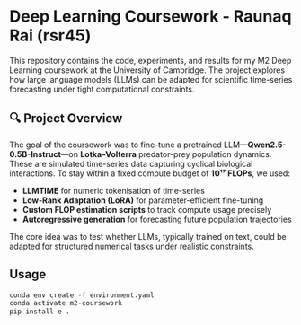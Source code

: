 # Deep Learning Coursework - Raunaq Rai (rsr45)

This repository contains the code, experiments, and results for my M2 Deep Learning coursework at the University of Cambridge. The project explores how large language models (LLMs) can be adapted for scientific time-series forecasting under tight computational constraints.

## 🔍 Project Overview

The goal of the coursework was to fine-tune a pretrained LLM—**Qwen2.5-0.5B-Instruct**—on **Lotka–Volterra** predator-prey population dynamics. These are simulated time-series data capturing cyclical biological interactions. To stay within a fixed compute budget of **10¹⁷ FLOPs**, we used:

- **LLMTIME** for numeric tokenisation of time-series
- **Low-Rank Adaptation (LoRA)** for parameter-efficient fine-tuning
- **Custom FLOP estimation scripts** to track compute usage precisely
- **Autoregressive generation** for forecasting future population trajectories

The core idea was to test whether LLMs, typically trained on text, could be adapted for structured numerical tasks under realistic constraints.

## Usage

```bash
conda env create -f environment.yaml
conda activate m2-coursework
pip install e .
```

